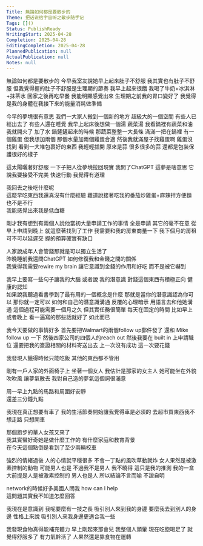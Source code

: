 ```yaml
---  
Title: 無論如何都是要散步的  
Theme: 把话说给宇宙听之散步随手记  
Tags: []()  
Status: PublishReady  
WritingStart: 2025-04-28  
Completion: 2025-04-28  
EditingCompletion: 2025-04-28  
PlannedPublication: null  
ActualPublication: null  
Notes: null  
---  
```

無論如何都是要散步的 今早我室友說她早上起來肚子不舒服 我其實也有肚子不舒服 但我覺得握的肚子不舒服是生理期的節奏 我早上起來很餓 我喝了牛奶+冰淇淋+抹茶水 回家之後再吃早餐 我能明顯感覺出來 生理期之前我的胃口變好了 我覺得是我的身體在我接下來的能量消耗做準備  
  
今早的夢境很有意思 我們一大家人搬到一個新的地方 超級大的一個空間 有些人已經出去了 有些人還在睡覺 我早上起床後想做一個湯 蔬菜湯 我看鍋裡有蔬菜和油 我就開火了 加了水 鍋鏟鏟起來的時候 那蔬菜整整一大長條 滿滿一把在鍋裡 有一個雞蛋 但我想加兩個 那個水量加兩個雞蛋合適 然後我就滿屋子找雞蛋啊 雞蛋沒找到 看到一大堆包裹好的東西 我輕輕拔開 原來是蒜 很多很多的蒜 還都是包裝保護很好的樣子  
  
這太陽曬著好舒服 一下子把人從夢境拉回現實 我問了ChatGPT 這夢是啥意思 它說我要接受不完美 快速行動 我覺得有道理  
  
我回去之後吃什麼呢  
這麼早吃東西我還真沒有什麼經驗 難道說接著吃我的番茄炒雞蛋+麻辣拌方便麵 也不是不行   
我能感覺出來我是低血糖  
  
剛才我有想到有兩個人說他當初大量申請工作的事情 全是申請 其它的毫不在意 從早上申請到晚上 就這麼著找到了工作 我需要和我的房東商量一下 我下個月的房租 可不可以延遲交 握的預算確實有缺口   
  
人家說成年人會管錢那就是可以獨立生活了  
昨晚睡前我還問ChatGPT 如何修復我和金錢之間的關係  
我覺得我需要rewire my brain 讓它意識到金錢的作用和好吃 而不是被它嚇到  
  
我早上要寫一些句子讓我的大腦 或者說 我的潛意識 對錢這個東西有積極正向 健康的認知   
如果說我聽過看書學到了最有用的一個概念是什麼 那就是當你的潛意識認為你可以 那你就一定可以 如何和自己的潛意識溝通 反覆的心理暗示 用語言去和他她溝通 這個過程可能需要一個月之久 但其實任務很簡單 每天在固定的時間 比如早上或者晚上 看一遍寫的那些話就好了 如此而已  
  
我今天要做的事情好多 首先要把Walmart的兩個follow up郵件發了 還和 Mike follow up 一下 然後四家公司的四個人的reach out 然後我要在 built in 上申請職位 還要把我的簽證相關的材料寄送出去 上一次沒有成功 這一次要花錢   
  
我發現人餓得時候只能吃飯 其他的東西都不管用   
  
剛有一戶人家的外面椅子上 坐著一個女人 我估計是那家的女主人 她可能坐在外貌吹吹風 讓夢氣散去 我對自己造的夢氣這個詞很滿意   
  
周一早上九點的馬路和周圍好安靜  
還差三分鐘九點  
  
我現在真正想要有車了 我的生活節奏開始讓我覺得車是必須的 去超市買東西我不想走路 只想開車  
  
那個跑步的華人女孩又來了  
我其實蠻好奇她是做什麼工作的 有什麼家庭和教育背景  
在今天這個點倒是看到了至少兩輛校車  
  
強烈的情緒過後 人的心情就平穩很多 不會一丁點的風吹草動就炸 女人果然是被激素控制的動物 可能男人也是 不過我不是男人 我不曉得 這只是我的推測 我的一盒大前提是人是被激素控制的 男人也是人 所以結論不言而喻 不證自明  
  
network的時候好多美國人問我 how can I help   
這問題其實我不知道怎麼回答   
  
我現在是意識到 我呢要麼有一技之長 吸引別人來到我的身邊 要麼我去到別人的身邊 性格上來說 吸引別人來我身邊更適合我一些  
  
我發現食物真得能補充體力 早上剛起來那會兒 我整個人頭暈 現在吃飽喝足了 就覺得舒服多了 有力氣幹活了 人果然還是靠食物在運轉   
  